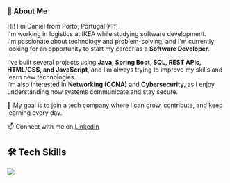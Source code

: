 ### 👋 About Me

Hi! I'm Daniel from Porto, Portugal 🇵🇹  
I'm working in logistics at IKEA while studying software development.  
I'm passionate about technology and problem-solving, and I'm currently looking for an opportunity to start my career as a **Software Developer**.  

I’ve built several projects using **Java, Spring Boot, SQL, REST APIs, HTML/CSS, and JavaScript**, and I’m always trying to improve my skills and learn new technologies.  
I’m also interested in **Networking (CCNA)** and **Cybersecurity**, as I enjoy understanding how systems communicate and stay secure.  

🚀 My goal is to join a tech company where I can grow, contribute, and keep learning every day.

📫 Connect with me on [LinkedIn](https://www.linkedin.com/in/daniel-silva-sf19)  

## 🛠️ Tech Skills

<p align="left">
  <img src="https://skillicons.dev/icons?i=java,spring,postgresql,html,css,js,git,linux,vscode,maven" />
</p>




